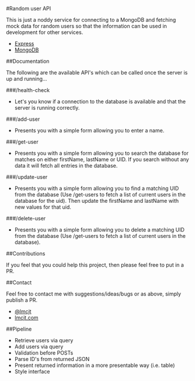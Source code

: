 #Random user API

This is just a noddy service for connecting to a MongoDB and fetching mock data for random users so that the information can be used in development for other services.

- [Express](http://expressjs.com/)
- [MongoDB](https://www.mongodb.com/)

##Documentation

The following are the available API's which can be called once the server is up and running...

###/health-check
- Let's you know if a connection to the database is available and that the server is running correctly.

###/add-user
- Presents you with a simple form allowing you to enter a name.

###/get-user
- Presents you with a simple form allowing you to search the database for matches on either firstName, lastName or UID. If you search without any data it will fetch all entries in the database.

###/update-user
- Presents you with a simple form allowing you to find a matching UID from the database (Use /get-users to fetch a list of current users in the database for the uid). Then update the firstName and lastName with new values for that uid.

###/delete-user
- Presents you with a simple form allowing you to delete a matching UID from the database (Use /get-users to fetch a list of current users in the database).

##Contributions

If you feel that you could help this project, then please feel free to put in a PR.

##Contact

Feel free to contact me with suggestions/ideas/bugs or as above, simply publish a PR.

- [@lmcjt](https://twitter.com/lmcjt)
- [lmcjt.com](http://lmcjt.com)

##Pipeline
- Retrieve users via query
- Add users via query
- Validation before POSTs
- Parse ID's from returned JSON
- Present returned information in a more presentable way (i.e. table)
- Style interface

